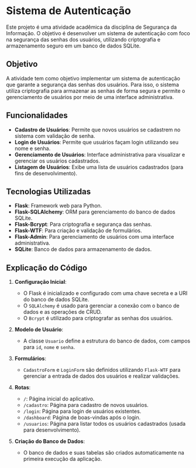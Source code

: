 # Sistema de Autenticação 

Este projeto é uma atividade acadêmica da disciplina de Segurança da Informação. O objetivo é desenvolver um sistema de autenticação com foco na segurança das senhas dos usuários, utilizando criptografia e armazenamento seguro em um banco de dados SQLite.

## Objetivo

A atividade tem como objetivo implementar um sistema de autenticação que garante a segurança das senhas dos usuários. Para isso, o sistema utiliza criptografia para armazenar as senhas de forma segura e permite o gerenciamento de usuários por meio de uma interface administrativa.

## Funcionalidades

- **Cadastro de Usuários**: Permite que novos usuários se cadastrem no sistema com validação de senha.
- **Login de Usuários**: Permite que usuários façam login utilizando seu nome e senha.
- **Gerenciamento de Usuários**: Interface administrativa para visualizar e gerenciar os usuários cadastrados.
- **Listagem de Usuários**: Exibe uma lista de usuários cadastrados (para fins de desenvolvimento).

## Tecnologias Utilizadas

- **Flask**: Framework web para Python.
- **Flask-SQLAlchemy**: ORM para gerenciamento do banco de dados SQLite.
- **Flask-Bcrypt**: Para criptografia e segurança das senhas.
- **Flask-WTF**: Para criação e validação de formulários.
- **Flask-Admin**: Para gerenciamento de usuários com uma interface administrativa.
- **SQLite**: Banco de dados para armazenamento de dados.

## Explicação do Código

1. **Configuração Inicial**:
   - O Flask é inicializado e configurado com uma chave secreta e a URI do banco de dados SQLite.
   - O `SQLAlchemy` é usado para gerenciar a conexão com o banco de dados e as operações de CRUD.
   - O `Bcrypt` é utilizado para criptografar as senhas dos usuários.

2. **Modelo de Usuário**:
   - A classe `Usuario` define a estrutura do banco de dados, com campos para `id`, `nome` e `senha`.

3. **Formulários**:
   - `CadastroForm` e `LoginForm` são definidos utilizando `Flask-WTF` para gerenciar a entrada de dados dos usuários e realizar validações.

4. **Rotas**:
   - `/`: Página inicial do aplicativo.
   - `/cadastro`: Página para cadastro de novos usuários.
   - `/login`: Página para login de usuários existentes.
   - `/dashboard`: Página de boas-vindas após o login.
   - `/usuarios`: Página para listar todos os usuários cadastrados (usada para desenvolvimento).

5. **Criação do Banco de Dados**:
   - O banco de dados e suas tabelas são criados automaticamente na primeira execução da aplicação.
